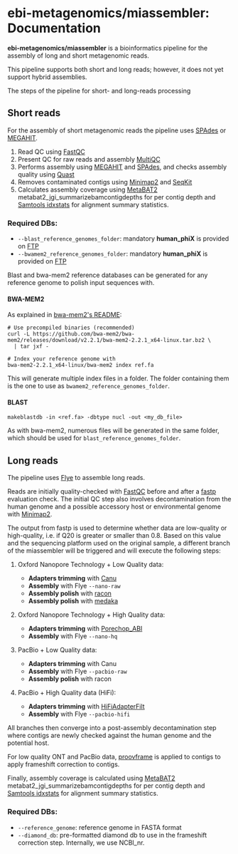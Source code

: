 # ebi-metagenomics/miassembler: Documentation

**ebi-metagenomics/miassembler** is a bioinformatics pipeline for the assembly of long and short metagenomic reads.

This pipeline supports both short and long reads; however, it does not yet support hybrid assemblies.

The steps of the pipeline for short- and long-reads processing

## Short reads

For the assembly of short metagenomic reads the pipeline uses [SPAdes](https://doi.org/10.1089/cmb.2012.0021) or [MEGAHIT](https://doi.org/10.1093/bioinformatics/btv033).

1. Read QC using [FastQC](https://www.bioinformatics.babraham.ac.uk/projects/fastqc/)
2. Present QC for raw reads and assembly [MultiQC](http://multiqc.info/)
3. Performs assembly using [MEGAHIT](https://github.com/voutcn/megahit) and [SPAdes](http://cab.spbu.ru/software/spades/), and checks assembly quality using [Quast](http://quast.sourceforge.net/quast)
4. Removes contaminated contigs using [Minimap2](https://github.com/lh3/minimap2) and [SeqKit](https://bioinf.shenwei.me/seqkit/)
5. Calculates assembly coverage using [MetaBAT2](https://bitbucket.org/berkeleylab/metabat/src/master/) metabat2_jgi_summarizebamcontigdepths for per contig depth and [Samtools idxstats](http://www.htslib.org/doc/samtools-idxstats.html) for alignment summary statistics.

### Required DBs:
<!-- TODO replace databases with new ones -->
- `--blast_reference_genomes_folder`: mandatory **human_phiX** is provided on [FTP](https://ftp.ebi.ac.uk/pub/databases/metagenomics/pipelines/references/)
- `--bwamem2_reference_genomes_folder`: mandatory **human_phiX** is provided on [FTP](https://ftp.ebi.ac.uk/pub/databases/metagenomics/pipelines/references/)

Blast and bwa-mem2 reference databases can be generated for any reference genome to polish input sequences with.

#### BWA-MEM2

As explained in [bwa-mem2's README](https://github.com/bwa-mem2/bwa-mem2?tab=readme-ov-file#getting-started):

```
# Use precompiled binaries (recommended)
curl -L https://github.com/bwa-mem2/bwa-mem2/releases/download/v2.2.1/bwa-mem2-2.2.1_x64-linux.tar.bz2 \
  | tar jxf -

# Index your reference genome with
bwa-mem2-2.2.1_x64-linux/bwa-mem2 index ref.fa
```

This will generate multiple index files in a folder. The folder containing them is the one to use as `bwamem2_reference_genomes_folder`.

#### BLAST

```
makeblastdb -in <ref.fa> -dbtype nucl -out <my_db_file>
```

As with bwa-mem2, numerous files will be generated in the same folder, which should be used for `blast_reference_genomes_folder`.

## Long reads

The pipeline uses [Flye](https://github.com/mikolmogorov/Flye) to assemble long reads.

Reads are initially quality-checked with [FastQC](https://www.bioinformatics.babraham.ac.uk/projects/fastqc/) before and after a [fastp](https://github.com/OpenGene/fastp) evaluation check. The initial QC step also involves decontamination from the human genome and a possible accessory host or environmental genome with [Minimap2](https://github.com/lh3/minimap2).

The output from fastp is used to determine whether data are low-quality or high-quality, i.e. if Q20 is greater or smaller than 0.8. Based on this value and the sequencing platform used on the original sample, a different branch of the miassembler will be triggered and will execute the following steps:

1. Oxford Nanopore Technology + Low Quality data:

   - **Adapters trimming** with [Canu](https://canu.readthedocs.io/en/latest/)
   - **Assembly** with Flye `--nano-raw`
   - **Assembly polish** with [racon](https://github.com/isovic/racon)
   - **Assembly polish** with [medaka](https://github.com/nanoporetech/medaka)

2. Oxford Nanopore Technology + High Quality data:

   - **Adapters trimming** with [Porechop_ABI](https://github.com/bonsai-team/Porechop_ABI)
   - **Assembly** with Flye `--nano-hq`

3. PacBio + Low Quality data:

   - **Adapters trimming** with Canu
   - **Assembly** with Flye `--pacbio-raw`
   - **Assembly polish** with racon

4. PacBio + High Quality data (HiFi):

   - **Adapters trimming** with [HiFiAdapterFilt](https://github.com/sheinasim-USDA/HiFiAdapterFilt)
   - **Assembly** with Flye `--pacbio-hifi`

All branches then converge into a post-assembly decontamination step where contigs are newly checked against the human genome and the potential host.

For low quality ONT and PacBio data, [proovframe](https://github.com/thackl/proovframe) is applied to contigs to apply frameshift correction to contigs.

Finally, assembly coverage is calculated using [MetaBAT2](https://bitbucket.org/berkeleylab/metabat/src/master/) metabat2_jgi_summarizebamcontigdepths for per contig depth and [Samtools idxstats](http://www.htslib.org/doc/samtools-idxstats.html) for alignment summary statistics.

### Required DBs:

- `--reference_genome`: reference genome in FASTA format
- `--diamond_db`: pre-formatted diamond db to use in the frameshift correction step. Internally, we use NCBI_nr.
